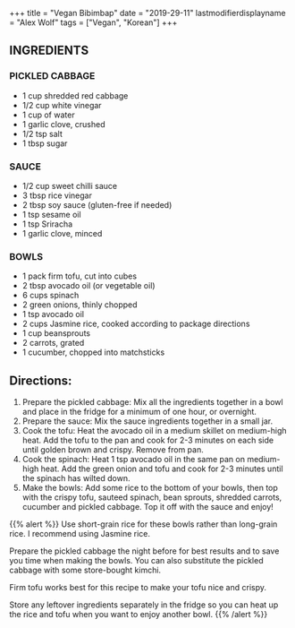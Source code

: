 +++
title = "Vegan Bibimbap"
date = "2019-29-11"
lastmodifierdisplayname = "Alex Wolf"
tags = ["Vegan", "Korean"]
+++

## INGREDIENTS

### PICKLED CABBAGE

* 1 cup shredded red cabbage
* 1/2 cup white vinegar
* 1 cup of water
* 1 garlic clove, crushed
* 1/2 tsp salt
* 1 tbsp sugar

### SAUCE

* 1/2 cup sweet chilli sauce
* 3 tbsp rice vinegar
* 2 tbsp soy sauce (gluten-free if needed)
* 1 tsp sesame oil
* 1 tsp Sriracha
* 1 garlic clove, minced

### BOWLS

* 1 pack firm tofu, cut into cubes
* 2 tbsp avocado oil (or vegetable oil)
* 6 cups spinach
* 2 green onions, thinly chopped
* 1 tsp avocado oil
* 2 cups Jasmine rice, cooked according to package directions
* 1 cup beansprouts
* 2 carrots, grated
* 1 cucumber, chopped into matchsticks

## Directions:

1. Prepare the pickled cabbage: Mix all the ingredients together in a bowl and place in the fridge for a minimum of one hour, or overnight.
2. Prepare the sauce: Mix the sauce ingredients together in a small jar.
3. Cook the tofu: Heat the avocado oil in a medium skillet on medium-high heat. Add the tofu to the pan and cook for 2-3 minutes on each side until golden brown and crispy. Remove from pan.
4. Cook the spinach: Heat 1 tsp avocado oil in the same pan on medium-high heat. Add the green onion and tofu and cook for 2-3 minutes until the spinach has wilted down.
5. Make the bowls: Add some rice to the bottom of your bowls, then top with the crispy tofu, sauteed spinach, bean sprouts, shredded carrots, cucumber and pickled cabbage. Top it off with the sauce and enjoy!

{{% alert %}}
Use short-grain rice for these bowls rather than long-grain rice. I recommend using Jasmine rice.

Prepare the pickled cabbage the night before for best results and to save you time when making the bowls. You can also substitute the pickled cabbage with some store-bought kimchi.

Firm tofu works best for this recipe to make your tofu nice and crispy.

Store any leftover ingredients separately in the fridge so you can heat up the rice and tofu when you want to enjoy another bowl.
{{% /alert %}}





